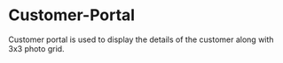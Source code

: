 # Customer-Portal
Customer portal is used to display the details of the customer along with 3x3 photo grid.
